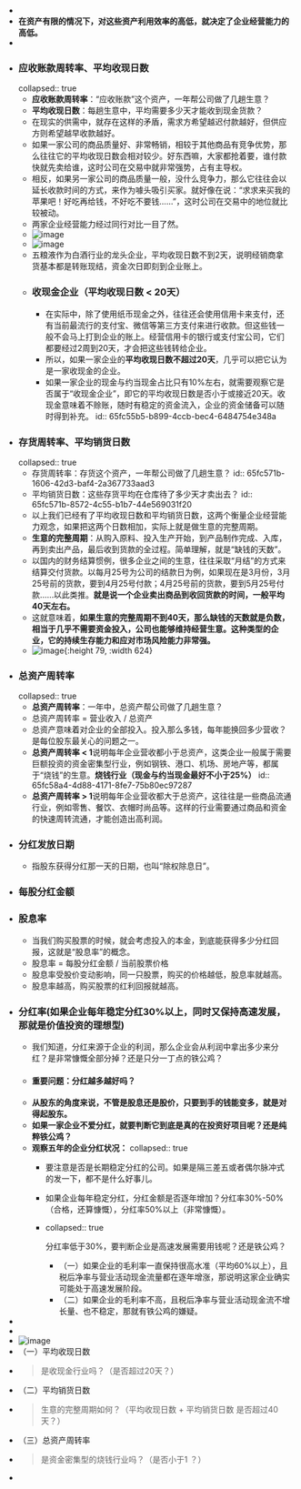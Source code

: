 -
- **在资产有限的情况下，对这些资产利用效率的高低，就决定了企业经营能力的高低。**
-
- ### 应收账款周转率、平均收现日数
  collapsed:: true
	- **应收账款周转率**：“应收账款”这个资产，一年帮公司做了几趟生意？
	- **平均收现日数**：每趟生意中，平均需要多少天才能收到现金货款？
	- 在现实的供需中，就存在这样的矛盾，需求方希望越迟付款越好，但供应方则希望越早收款越好。
	- 如果一家公司的商品质量好、非常畅销，相较于其他商品有竞争优势，那么往往它的平均收现日数会相对较少。好东西嘛，大家都抢着要，谁付款快就先卖给谁，这时公司在交易中就非常强势，占有主导权。
	- 相反，如果另一家公司的商品质量一般，没什么竞争力，那么它往往会以延长收款时间的方式，来作为噱头吸引买家。就好像在说：“求求来买我的苹果吧！好吃再给钱，不好吃不要钱……”，这时公司在交易中的地位就比较被动。
	- 两家企业经营能力经过同行对比一目了然。
	- ![image](http://image.holdle.com/%E6%B5%B7%E8%9E%BA%E6%B0%B4%E6%B3%A5%E6%94%B6%E7%8E%B0%E6%97%A5%E6%95%B0%2020170707.png)
	- ![image](http://image.holdle.com/%E4%BA%94%E7%B2%AE%E6%B6%B2%E6%94%B6%E7%8E%B0%E6%97%A5%E6%95%B0%2020170707.png)
	- 五粮液作为白酒行业的龙头企业，平均收现日数不到2天，说明经销商拿货基本都是转账现结，资金次日即刻到企业账上。
	- ### 收现金企业（平均收现日数 < 20天）
		- 在实际中，除了使用纸币现金之外，往往还会使用信用卡来支付，还有当前最流行的支付宝、微信等第三方支付来进行收款。但这些钱一般不会马上打到企业的账上。经营信用卡的银行或支付宝公司，它们都要经过2周到20天，才会把这些钱转给企业。
		- 所以，如果一家企业的**平均收现日数不超过20天**，几乎可以把它认为是一家收现金的企业。
		- 如果一家企业的现金与约当现金占比只有10%左右，就需要观察它是否属于“收现金企业”，即它的平均收现日数是否小于或接近20天。收现金意味着不赊账，随时有稳定的资金流入，企业的资金储备可以随时得到补充。
		  id:: 65fc55b5-b899-4ccb-bec4-6484754e348a
- ### 存货周转率、平均销货日数
  collapsed:: true
	- 存货周转率：存货这个资产，一年帮公司做了几趟生意？
	  id:: 65fc571b-1606-42d3-baf4-2a367733aad3
	- 平均销货日数：这些存货平均在仓库待了多少天才卖出去？
	  id:: 65fc571b-8572-4c55-b1b7-44e569031f20
	- 以上我们已经有了平均收现日数和平均销货日数，这两个衡量企业经营能力观念，如果把这两个日数相加，实际上就是做生意的完整周期。
	- **生意的完整周期**：从购入原料、投入生产开始，到产品制作完成、入库，再到卖出产品，最后收到货款的全过程。简单理解，就是“缺钱的天数”。
	- 以国内的财务结算惯例，很多企业之间的生意，往往采取“月结”的方式来结算交付货款。以每月25号为公司的结款日为例，如果现在是3月份，3月25号前的货款，要到4月25号付款；4月25号前的货款，要到5月25号付款……以此类推。**就是说一个企业卖出商品到收回货款的时间，一般平均40天左右。**
	- 这就意味着，**如果生意的完整周期不到40天，那么缺钱的天数就是负数，相当于几乎不需要资金投入，公司也能够维持经营生意。这种类型的企业，它的持续生存能力和应对市场风险能力非常强。**
	- ![image](http://image.holdle.com/%E6%B5%B7%E8%9E%BA%E6%B0%B4%E6%B3%A5%E9%94%80%E8%B4%A7%E6%97%A5%E6%95%B0%2020170708.png){:height 79, :width 624}
- ### 总资产周转率
  collapsed:: true
	- **总资产周转率**：一年中，总资产帮公司做了几趟生意？
	- 总资产周转率 = 营业收入 / 总资产
	- 总资产意味着对企业的全部投入。投入那么多钱，每年能换回多少营收？是每位股东最关心的问题之一。
	- **总资产周转率 < 1**说明每年企业营收都小于总资产，这类企业一般属于需要巨额投资的资金密集型行业，例如钢铁、港口、机场、房地产等，都属于“烧钱”的生意。**烧钱行业（现金与约当现金最好不小于25%）**
	  id:: 65fc58a4-4d88-4171-8fe7-75b80ec97287
	- **总资产周转率 > 1**说明每年企业营收都大于总资产，这往往是一些商品流通行业，例如零售、餐饮、衣帽时尚品等。这样的行业需要通过商品和资金的快速周转流通，才能创造出高利润。
- ### 分红发放日期
	- 指股东获得分红那一天的日期，也叫“除权除息日”。
- ### 每股分红金额
- ### 股息率
	- 当我们购买股票的时候，就会考虑投入的本金，到底能获得多少分红回报，这就是“股息率”的概念。
	- 股息率 = 每股分红金额 / 当前股票价格
	- 股息率受股价变动影响，同一只股票，购买的价格越低，股息率就越高。
	- 股息率越高，购买股票的红利回报就越高。
- ### 分红率(如果企业每年稳定分红30%以上，同时又保持高速发展，那就是价值投资的理想型)
	- 我们知道，分红来源于企业的利润，那么企业会从利润中拿出多少来分红？是非常慷慨全部分掉？还是只分一丁点的铁公鸡？
	- #### 重要问题：分红越多越好吗？
	- **从股东的角度来说，不管是股息还是股价，只要到手的钱能变多，就是对得起股东。**
	- **如果一家企业不爱分红，就要判断它到底是真的在投资好项目呢？还是纯粹铁公鸡？**
	- **观察五年的企业分红状况：**
	  collapsed:: true
		- 要注意是否是长期稳定分红的公司。如果是隔三差五或者偶尔脉冲式的发一下，都不是什么好事儿。
		- 如果企业每年稳定分红，分红金额是否逐年增加？分红率30%-50%（合格，还算慷慨），分红率50%以上（非常慷慨）。
		- collapsed:: true
		  
		  分红率低于30%，要判断企业是高速发展需要用钱呢？还是铁公鸡？
			- （一）如果企业的毛利率一直保持很高水准（平均60%以上），且税后净率与营业活动现金流量都在逐年增涨，那说明这家企业确实可能处于高速发展阶段。
			- （二）如果企业的毛利率不高，且税后净率与营业活动现金流不增长量、也不稳定，那就有铁公鸡的嫌疑。
-
-
- ![image](http://image.holdle.com/%E4%B9%90%E8%A7%86%E7%BD%91%E7%BB%8F%E8%90%A5%E8%83%BD%E5%8A%9B%2020170708.png)
- （一）平均收现日数
- >是收现金行业吗？（是否超过20天？）
- （二）平均销货日数
- >生意的完整周期如何？（平均收现日数 + 平均销货日数 是否超过40天？）
- （三）总资产周转率
- >是资金密集型的烧钱行业吗？（是否小于1 ？）
-